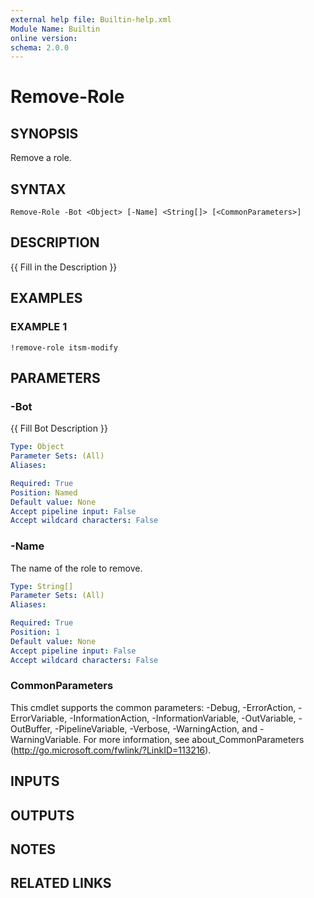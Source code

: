 ```yaml
---
external help file: Builtin-help.xml
Module Name: Builtin
online version:
schema: 2.0.0
---
```


# Remove-Role

## SYNOPSIS
Remove a role.

## SYNTAX

```
Remove-Role -Bot <Object> [-Name] <String[]> [<CommonParameters>]
```

## DESCRIPTION
{{ Fill in the Description }}

## EXAMPLES

### EXAMPLE 1
```
!remove-role itsm-modify
```

## PARAMETERS

### -Bot
{{ Fill Bot Description }}

```yaml
Type: Object
Parameter Sets: (All)
Aliases:

Required: True
Position: Named
Default value: None
Accept pipeline input: False
Accept wildcard characters: False
```

### -Name
The name of the role to remove.

```yaml
Type: String[]
Parameter Sets: (All)
Aliases:

Required: True
Position: 1
Default value: None
Accept pipeline input: False
Accept wildcard characters: False
```

### CommonParameters
This cmdlet supports the common parameters: -Debug, -ErrorAction, -ErrorVariable, -InformationAction, -InformationVariable, -OutVariable, -OutBuffer, -PipelineVariable, -Verbose, -WarningAction, and -WarningVariable. For more information, see about_CommonParameters (http://go.microsoft.com/fwlink/?LinkID=113216).

## INPUTS

## OUTPUTS

## NOTES

## RELATED LINKS
